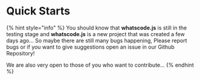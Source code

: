 # Quick Starts

{% hint style="info" %}
You should know that **whatscode.js** is still in the testing stage and **whatscode.js** is a new project that was created a few days ago... So maybe there are still many bugs happening, Please report bugs or if you want to give suggestions open an issue in our Github Repository!

We are also very open to those of you who want to contribute...
{% endhint %}
